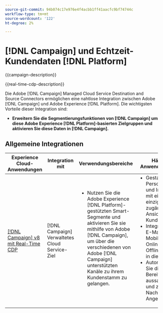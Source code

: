 ```yaml
---
source-git-commit: 94b074c17e976e4f4acbb1ff41aacfc9bf74744c
workflow-type: tm+mt
source-wordcount: '122'
ht-degree: 2%

---
```



# [!DNL Campaign] und Echtzeit-Kundendaten [!DNL Platform]

{{campaign-description}}

{{real-time-cdp-description}}

Die Adobe [!DNL Campaign] Managed Cloud Service Destination and Source Connectors ermöglichen eine nahtlose Integration zwischen Adobe [!DNL Campaign] und Adobe Experience [!DNL Platform]. Die wichtigsten Vorteile dieser Integration sind:

+ **Erweitern Sie die Segmentierungsfunktionen von [!DNL Campaign] um diese Adobe Experience [!DNL Platform]-basierten Zielgruppen und aktivieren Sie diese Daten in [!DNL Campaign].**

## Allgemeine Integrationen

<table>
    <thead>
        <tr>
            <th>Experience Cloud-Anwendungen</th>
            <th>Integration mit</th>
            <th>Verwendungsbereiche</th>
            <th>Häufige Anwendungsfälle</th>
        </tr>
    </thead>
    <tbody>
        <tr>
            <td><a href="../../integrations/tutorials/campaign-rtcdp/campaign-v8-real-time-cdp.md" target="_blank" rel="noreferrer">[!DNL Campaign] v8 mit Real-Time CDP</a></td>
            <td>[!DNL Campaign] Verwaltetes Cloud Service-Ziel</td>
            <td>
                <ul style="margin-top: 0;">
                    <li>Nutzen Sie die Adobe Experience [!DNL Platform]-gestützten Smart-Segmente und aktivieren Sie sie mithilfe von Adobe [!DNL Campaign], um über die verschiedenen von Adobe [!DNL Campaign] unterstützten Kanäle zu ihrem Kundenstamm zu gelangen.</li>
                </ul>
            </td>
            <td>
              <ul style="margin-top: 0;">
                <li>Gestalten Sie Personalisierung und Interaktion mit einer einzigen, zugänglichen Ansicht des Kunden.</li>
                <li>Integrieren Sie E-Mail-, Mobile-, Online- und Offline-Kanäle in die Journey.</li>
                <li>Automatisieren Sie die Bereitstellung aussagekräftiger und zeitnaher Nachrichten und Angebote.</li>
               <ul style="margin-top: 0;">
            </td>
        </tr>              
    </tbody>          
</table>
